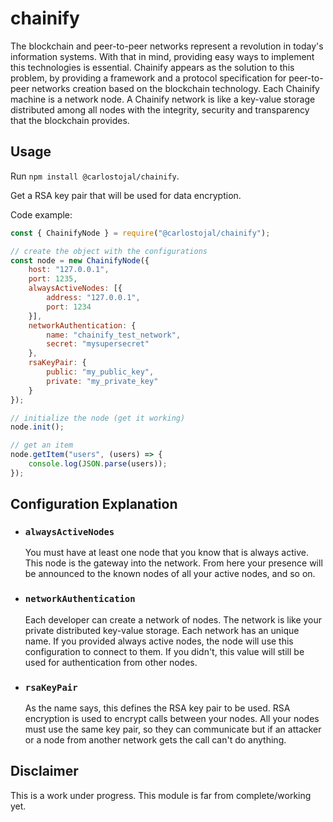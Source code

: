 # chainify

The blockchain and peer-to-peer networks represent a revolution in today's information systems.
With that in mind, providing easy ways to implement this technologies is essential.
Chainify appears as the solution to this problem, by providing a framework and a protocol specification for peer-to-peer networks creation based on the blockchain technology.
Each Chainify machine is a network node.
A Chainify network is like a key-value storage distributed among all nodes with the integrity, security and transparency that the blockchain provides.

## Usage

Run ```npm install @carlostojal/chainify```.

Get a RSA key pair that will be used for data encryption.

Code example:

```javascript
const { ChainifyNode } = require("@carlostojal/chainify");

// create the object with the configurations
const node = new ChainifyNode({
	host: "127.0.0.1",
	port: 1235,
	alwaysActiveNodes: [{
		address: "127.0.0.1",
		port: 1234
	}],
	networkAuthentication: {
		name: "chainify_test_network",
		secret: "mysupersecret"
	},
	rsaKeyPair: {
		public: "my_public_key",
		private: "my_private_key"
	}
});

// initialize the node (get it working)
node.init();

// get an item
node.getItem("users", (users) => {
	console.log(JSON.parse(users));
});
```

## Configuration Explanation

- ### ```alwaysActiveNodes```
	You must have at least one node that you know that is always active. This node is the gateway into the network. From here your presence will be announced to the known nodes of all your active nodes, and so on.

- ### ```networkAuthentication```
	Each developer can create a network of nodes. The network is like your private distributed key-value storage.
	Each network has an unique name. If you provided always active nodes, the node will use this configuration to connect to them. If you didn't, this value will still be used for authentication from other nodes.

- ### ```rsaKeyPair```
	As the name says, this defines the RSA key pair to be used.
	RSA encryption is used to encrypt calls between your nodes.
	All your nodes must use the same key pair, so they can communicate but if an attacker or a node from another network gets the call can't do anything.

## Disclaimer

This is a work under progress. This module is far from complete/working yet.